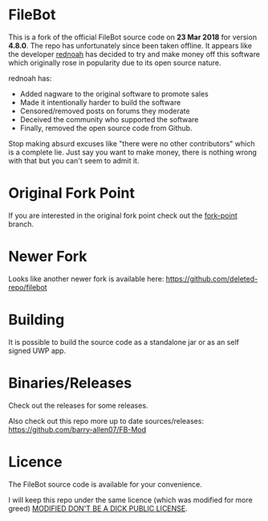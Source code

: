 # FileBot

This is a fork of the official FileBot source code on **23 Mar 2018** for version **4.8.0**.
The repo has unfortunately since been taken offline. It appears like the developer [rednoah](https://github.com/rednoah) has decided to try and make money off this software which originally rose in popularity due to its open source nature.

rednoah has:
* Added nagware to the original software to promote sales
* Made it intentionally harder to build the software
* Censored/removed posts on forums they moderate
* Deceived the community who supported the software
* Finally, removed the open source code from Github.

Stop making absurd excuses like "there were no other contributors" which is a complete lie. Just say you want to make money, there is nothing wrong with that but you can't seem to admit it.

# Original Fork Point
If you are interested in the original fork point check out the [fork-point](../../tree/fork-point/) branch.

# Newer Fork
Looks like another newer fork is available here: https://github.com/deleted-repo/filebot

# Building
It is possible to build the source code as a standalone jar or as an self signed UWP app.

# Binaries/Releases
Check out the releases for some releases.

Also check out this repo more up to date sources/releases: https://github.com/barry-allen07/FB-Mod

# Licence
The FileBot source code is available for your convenience.

I will keep this repo under the same licence (which was modified for more greed) [MODIFIED DON'T BE A DICK PUBLIC LICENSE](../master/LICENSE.md).
